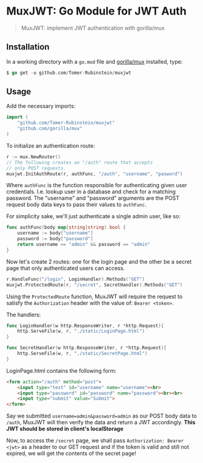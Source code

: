 # MuxJWT: Go Module for JWT Auth
> MuxJWT: implement JWT authentication with gorilla/mux

## Installation
In a working directory with a ``go.mod``  file and [gorilla/mux](https://github.com/gorilla/mux) installed, type:
```go
$ go get -u github.com/Tomer-Rubinstein/muxjwt
```

## Usage
Add the necessary imports:
```go
import (
	"github.com/Tomer-Rubinstein/muxjwt"
	"github.com/gorilla/mux"
)
```
To initialize an authentication route:
```go
r := mux.NewRouter()
// The following creates an "/auth" route that accepts
// only POST requests.
muxjwt.InitAuthRoute(r, authFunc, "/auth", "username", "pasword")
```
Where ``authFunc`` is the function responsible for authenticating given user credentials. I.e. lookup user in a database and check for a matching password.
The "username" and "password" arguments are the POST request body data keys to pass their values to ``authFunc``.

For simplicity sake, we'll just authenticate a single admin user, like so:
```go
func authFunc(body map[string]string) bool {
	username := body["username"]
	password := body["password"]
	return username == "admin" && password == "admin"
}
```
Now let's create 2 routes: one for the login page and the other be a secret page that only authenticated users can access.
```go
r.HandleFunc("/login", LoginHandler).Methods("GET")
muxjwt.ProtectedRoute(r, "/secret", SecretHandler).Methods("GET")
```
Using the ``ProtectedRoute`` function, MuxJWT will require the request to satisfy the ``Authorization`` header with the value of: ``Bearer <token>``.

The handlers:
```go
func LoginHandler(w http.ResponseWriter, r *http.Request){
	http.ServeFile(w, r, "./static/LoginPage.html")
}

func SecretHandler(w http.ResponseWriter, r *http.Request){
	http.ServeFile(w, r, "./static/SecretPage.html")
}
```
LoginPage.html contains the following form:
```HTML
<form action="/auth" method="post">
	<input type="text" id="username" name="username"><br>
	<input type="password" id="password" name="password"><br><br>
	<input type="submit" value="Submit">
</form>
```
Say we submitted ``username=admin&password=admin`` as our POST body data to ``/auth``, MuxJWT will then verify the data and return a JWT accordingly.
**This JWT should be stored in client's localStorage**

Now, to access the ``/secret`` page, we shall pass ``Authorization: Bearer <jwt>`` as a header to our GET request and if the token is valid and still not expired, we will get the contents of the secret page!
